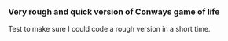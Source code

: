 
### Very rough and quick version of Conways game of life


Test to make sure I could code a rough version in a short time.